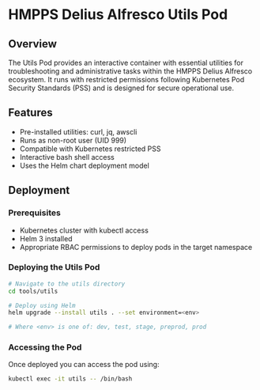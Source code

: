 # HMPPS Delius Alfresco Utils Pod

## Overview

The Utils Pod provides an interactive container with essential utilities for troubleshooting and administrative tasks within the HMPPS Delius Alfresco ecosystem. It runs with restricted permissions following Kubernetes Pod Security Standards (PSS) and is designed for secure operational use.

## Features

- Pre-installed utilities: curl, jq, awscli
- Runs as non-root user (UID 999)
- Compatible with Kubernetes restricted PSS
- Interactive bash shell access
- Uses the Helm chart deployment model

## Deployment

### Prerequisites

- Kubernetes cluster with kubectl access
- Helm 3 installed
- Appropriate RBAC permissions to deploy pods in the target namespace

### Deploying the Utils Pod

```bash
# Navigate to the utils directory
cd tools/utils

# Deploy using Helm
helm upgrade --install utils . --set environment=<env>

# Where <env> is one of: dev, test, stage, preprod, prod
```

### Accessing the Pod

Once deployed you can access the pod using:

```bash
kubectl exec -it utils -- /bin/bash
```
